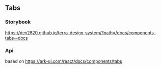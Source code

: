 ## Tabs

### Storybook

https://dev2820.github.io/terra-design-system/?path=/docs/components-tabs--docs

### Api

based on https://ark-ui.com/react/docs/components/tabs
